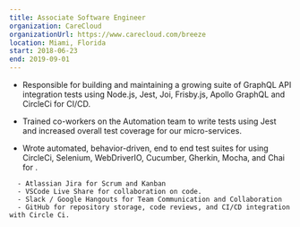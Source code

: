 ```yaml
---
title: Associate Software Engineer
organization: CareCloud
organizationUrl: https://www.carecloud.com/breeze
location: Miami, Florida
start: 2018-06-23
end: 2019-09-01
---
```


- Responsible for building and maintaining a growing suite of GraphQL API integration tests using Node.js, Jest, Joi, Frisby.js, Apollo GraphQL and CircleCi for CI/CD.

- Trained co-workers on the Automation team to write tests using Jest and increased overall test coverage for our micro-services.

- Wrote automated, behavior-driven, end to end test suites for using CircleCi, Selenium, WebDriverIO, Cucumber, Gherkin, Mocha, and Chai for .

```
  - Atlassian Jira for Scrum and Kanban
  - VSCode Live Share for collaboration on code.
  - Slack / Google Hangouts for Team Communication and Collaboration
  - GitHub for repository storage, code reviews, and CI/CD integration with Circle Ci.
```
